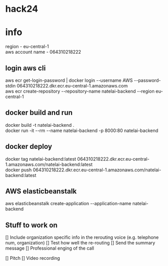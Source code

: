 # hack24


# info

region - eu-central-1  
aws account name - 064310218222  

## login aws cli
aws ecr get-login-password | docker login --username AWS --password-stdin 064310218222.dkr.ecr.eu-central-1.amazonaws.com  
aws ecr create-repository --repository-name natelai-backend --region eu-central-1

## docker build and run
docker build -t natelai-backend .  
docker run -it --rm --name natelai-backend -p 8000:80 natelai-backend  

## docker deploy
docker tag natelai-backend:latest 064310218222.dkr.ecr.eu-central-1.amazonaws.com/natelai-backend:latest  
docker push 064310218222.dkr.ecr.eu-central-1.amazonaws.com/natelai-backend:latest  

## AWS elasticbeanstalk
aws elasticbeanstalk create-application --application-name natelai-backend


## Stuff to work on
[] Include organization specific info in the rerouting voice (e.g. telephone num, organization)
[] Test how well the re-routing
[] Send the summary message
[] Professional enging of the call

[] Pitch
[] Video recording
